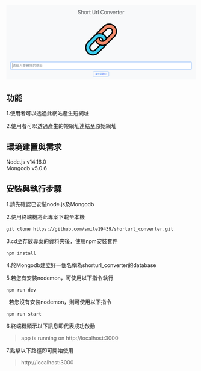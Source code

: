 ![image](https://raw.githubusercontent.com/smile19439/shorturl_converter/main/image/home.PNG)
## 功能
1.使用者可以透過此網站產生短網址

2.使用者可以透過產生的短網址連結至原始網址

## 環境建置與需求
Node.js v14.16.0  
Mongodb v5.0.6
## 安裝與執行步驟
1.請先確認已安裝node.js及Mongodb  
  
2.使用終端機將此專案下載至本機
```
git clone https://github.com/smile19439/shorturl_converter.git
```  
3.cd至存放專案的資料夾後，使用npm安裝套件
```
npm install
```
4.於Mongodb建立好一個名稱為shorturl_converter的database  
  
5.若您有安裝nodemon，可使用以下指令執行
```
npm run dev
```
&ensp;若您沒有安裝nodemon，則可使用以下指令
```
npm run start
```
6.終端機顯示以下訊息即代表成功啟動  
>app is running on http://localhost:3000
  
7.點擊以下路徑即可開始使用
>http://localhost:3000
